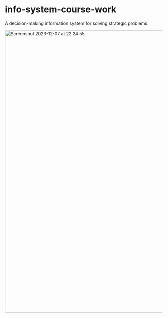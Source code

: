 # info-system-course-work
A decision-making information system for solving strategic problems.

<img width="900" alt="Screenshot 2023-12-07 at 22 24 55" src="https://github.com/devphase01/info-system-course-work/assets/87848253/16700298-cf74-42c4-b84d-59190f6d03bb">
